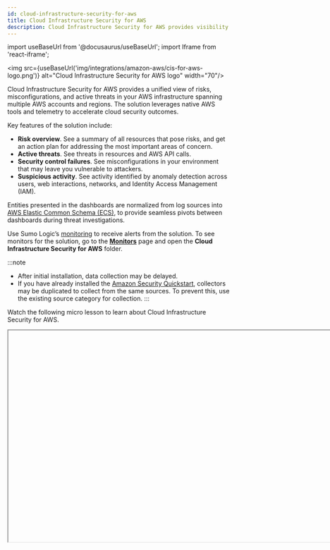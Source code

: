 ```yaml
---
id: cloud-infrastructure-security-for-aws
title: Cloud Infrastructure Security for AWS
description: Cloud Infrastructure Security for AWS provides visibility into your AWS environment to give you insights into active threats, security control failures, and suspicious activity.
---
```


import useBaseUrl from '@docusaurus/useBaseUrl';
import Iframe from 'react-iframe';

<img src={useBaseUrl('img/integrations/amazon-aws/cis-for-aws-logo.png')} alt="Cloud Infrastructure Security for AWS logo" width="70"/>

Cloud Infrastructure Security for AWS provides a unified view of risks, misconfigurations, and active threats in your AWS infrastructure spanning multiple AWS accounts and regions. The solution leverages native AWS tools and telemetry to accelerate cloud security outcomes.

Key features of the solution include:
* **Risk overview**. See a summary of all resources that pose risks, and get an action plan for addressing the most important areas of concern.
* **Active threats**. See threats in resources and AWS API calls.
* **Security control failures**. See misconfigurations  in your environment that may leave you vulnerable to attackers.
* **Suspicious activity**. See activity identified by anomaly detection across users, web interactions, networks, and Identity Access Management (IAM).

Entities presented in the dashboards are normalized from log sources into [AWS Elastic Common Schema (ECS)](https://www.elastic.co/guide/en/ecs/master/ecs-reference.html), to provide seamless pivots between dashboards during threat investigations.

Use Sumo Logic’s [monitoring](/docs/alerts/monitors/) to receive alerts from the solution. To see monitors for the solution, go to the [**Monitors**](/docs/alerts/monitors/settings/) page and open the **Cloud Infrastructure Security for AWS** folder.

:::note
* After initial installation, data collection may be delayed.
* If you have already installed the [Amazon Security Quickstart](/docs/integrations/amazon-aws/security-quickstart/), collectors may be duplicated to collect from the same sources. To prevent this, use the existing source category for collection.
:::

Watch the following micro lesson to learn about Cloud Infrastructure Security for AWS.

<Iframe url="https://www.youtube.com/embed/JD9tNfCW7uo?rel=0"
     width="854px"
     height="480px"
     id="myId"
     className="video-container"
     display="initial"
     position="relative"
     allow="accelerometer; autoplay=1; clipboard-write; encrypted-media; gyroscope; picture-in-picture"
     allowfullscreen
     />

## Log types

Cloud Infrastructure Security for AWS utilizes the following log types:
* [Amazon CloudTrail](https://docs.aws.amazon.com/awscloudtrail/latest/userguide/cloudtrail-getting-started.html)
* [Amazon GuardDuty](https://docs.aws.amazon.com/guardduty/latest/ug/guardduty_findings.html)
* [AWS Network Firewall](https://docs.aws.amazon.com/network-firewall/latest/developerguide/what-is-aws-network-firewall.html)
* [AWS Security Hub](https://docs.aws.amazon.com/securityhub/latest/userguide/what-is-securityhub.html)
* [AWS Web Application Firewall (WAF)](https://docs.aws.amazon.com/waf/latest/developerguide/waf-chapter.html)

## Sample log messages

```json
{
  "eventVersion":"1.01",
  "userIdentity":{
     "type":"IAMUser",
     "principalId":"AIDA4XQZKIVURYEOA",
     "arn":"arn:aws:iam::95619384238:user/Olaf",
     "accountId":"95238468",
     "userName":"system"
  },
  "eventTime":"2017-09-27T20:00:10Z",
  "eventSource":"signin.amazonaws.com",
  "eventName":"ConsoleLogin",
  "awsRegion":"us-east-1",
  "sourceIPAddress":"192.0.2.0",
  "userAgent":"Mozilla/5.0 (Macintosh; Intel Mac OS X 10_9_5) AppleWebKit/537.36 (KHTML, like Gecko) Chrome/37.0.2062.124 Safari/537.36",
  "requestParameters":null,
  "responseElements":{
     "ConsoleLogin":"Failure"
  },
  "additionalEventData":{
     "MobileVersion":"No",
     "LoginTo":"https://console.aws.amazon.com/console/home?state\u003dhashArgs%23\u0026isauthcode\u003dtrue",
     "MFAUsed":"No"
  },
  "eventID":"f36c1d07-73cf-4ab8-84b1-04c93ad3aaeb"
}
```

## Sample queries

##### Failed Console Logins

```sql
_sourceCategory=Labs/AWS/CloudTrail ("ConsoleLogin" and "Failed authentication")
| json "eventName","sourceIPAddress","userIdentity.userName","userIdentity.principalId","responseElements.ConsoleLogin","additionalEventData.MFAUsed" ,"eventSource","awsRegion","eventType","eventCategory","userIdentity.type","eventTime","requestParameters.AccessControlPolicy.AccessControlList.Grant[*].Permission","errorCode","userIdentity.accountId","errorMessage" as event.action,server.ip,user.name,user_principal, login_result,mfa_used,event_source,cloud.region,event_type,event_category,user_identity_type,event_time,permission,error_code,cloud.account.id,error_message nodrop
| if(isEmpty(user.name), if(isEmpty(user_principal),"NA",user_principal), user.name) as user.name
// global filters
| where if ("*" = "*", true,user.name matches "*") AND if ("*" = "*", true, cloud.region matches "*") AND if ("*" = "*", true, cloud.account.id matches "*") AND if ("*" = "*", true, server.ip matches "*")
| where (event.action matches "ConsoleLogin" and error_message matches "Failed authentication")
// z-score calculation
| timeslice 3h
| count as eventCount by user.name, event.action, event_source, cloud.account.id, cloud.region, _timeslice
| sort + _timeslice
| rollingstd eventCount as eventCount_std by user.name, event.action, event_source, cloud.account.id, cloud.region
| smooth eventCount as eventCount_mean by user.name, event.action, event_source, cloud.account.id, cloud.region
| eventCount_std + 0.1 as eventCount_std
| (eventCount - eventCount_mean) / eventCount_std as zscore
| sort + _timeslice
| max(zscore) as max_zscore by user.name, event.action, event_source, cloud.account.id, cloud.region
| round(max_zscore, 2) as max_zscore
| where max_zscore > "1"
| sort - max_zscore
```

## Collecting logs for Cloud Infrastructure Security for AWS

Cloud Infrastructure Security for AWS collects logs from different AWS sources to produce data in the dashboards. When you install the solution, data will be collected from sources, including:
* [Amazon CloudTrail](https://docs.aws.amazon.com/awscloudtrail/latest/userguide/cloudtrail-getting-started.html)
* [Amazon GuardDuty](https://docs.aws.amazon.com/guardduty/latest/ug/guardduty_findings.html)
* [AWS Network Firewall](https://docs.aws.amazon.com/network-firewall/latest/developerguide/what-is-aws-network-firewall.html)
* [AWS Security Hub](https://docs.aws.amazon.com/securityhub/latest/userguide/what-is-securityhub.html)
* [AWS Web Application Firewall (WAF)](https://docs.aws.amazon.com/waf/latest/developerguide/waf-chapter.html)

## Before you deploy Cloud Infrastructure Security for AWS

This section describes prerequisites and guidelines for deploying Sumo Logic’s Cloud Infrastructure Security for AWS solution. 

### Prerequisites

* **AWS Organizations**. You must be using [AWS Organizations](https://docs.aws.amazon.com/organizations/latest/userguide/orgs_introduction.html).
* **AWS data**. You must have access to data from the following AWS products, since Cloud Infrastructure Security for AWS uses data from these sources in its dashboards:
   * [Amazon CloudTrail](https://docs.aws.amazon.com/awscloudtrail/latest/userguide/cloudtrail-getting-started.html)
   * [Amazon GuardDuty](https://docs.aws.amazon.com/guardduty/latest/ug/guardduty_findings.html)
   * [AWS Network Firewall](https://docs.aws.amazon.com/network-firewall/latest/developerguide/what-is-aws-network-firewall.html)
   * [AWS Security Hub](https://docs.aws.amazon.com/securityhub/latest/userguide/what-is-securityhub.html)
   * [AWS Web Application Firewall (WAF)](https://docs.aws.amazon.com/waf/latest/developerguide/waf-chapter.html)
* **Sumo Logic console**. Make sure you have access to the [Sumo Logic console](/docs/get-started/sumo-logic-ui/).
* **Role capabilities**. Make sure you have a Sumo Logic role that has the following [role capabilities](/docs/manage/users-roles/roles/role-capabilities/):
  * Data Management
     * View Collectors
     * Manage Collectors
     * Manage Content
  * Security
     * Create access keys
  * Alerting
     * View Monitors
     * Manage Monitors
* **Sumo Logic Access ID and Key**. When you deploy the solution, you’ll need to supply a Sumo Logic [Access ID and Access Key](/docs/manage/security/access-keys/), which enable you to use Sumo Logic APIs. Make sure you have the role capabilities listed above before generating the Access ID and Key.
* **AWS credentials**. To deploy the solution, you will need to log onto the [AWS Console](https://console.aws.amazon.com/console). For the CloudFormation template deployment, your AWS role must have the permissions described by [this JSON file](https://sumologic-appdev-aws-sam-apps.s3.amazonaws.com/AWSCISCFTemplatePermissions.json). As necessary, you may add JSON text to an existing or a new policy associated with an AWS IAM role as described in the [AWS documentation](https://docs.aws.amazon.com/apigateway/latest/developerguide/api-gateway-create-and-attach-iam-policy.html). You can set this up during installation. For more information, see [Step 2: Check AWS role permission](#step-2-check-aws-role-permission).
* **Monitors**. The Cloud Infrastructure Security for AWS solution comes with pre-packaged alerts in the form of Sumo Logic Monitors. To learn more about their capabilities, visit the [Monitors](/docs/alerts/monitors/) page.

### AWS regions supported

You can deploy Cloud Security Infrastructure for AWS to a single AWS account and region or multiple accounts and regions. Typically you would first deploy the solution to a single AWS account and region, kick the tires, and then expand the deployment.

The Sumo Logic Cloud Infrastructure Security solution supports the following [AWS regions](https://docs.aws.amazon.com/AmazonRDS/latest/UserGuide/Concepts.RegionsAndAvailabilityZones.html#Concepts.RegionsAndAvailabilityZones.Regions):
* Asia Pacific (Hong Kong)
* Asia Pacific (Tokyo)
* Asia Pacific (Seoul)
* Asia Pacific (Mumbai)
* Asia Pacific (Singapore)
* Asia Pacific (Sydney)
* Canada (Central)
* Europe (Frankfurt)
* Europe (Stockholm)
* Europe (Ireland)
* Europe (London)
* Europe (Paris)
* Middle East (Bahrain)
* South America (São Paulo)
* US East (N. Virginia)
* US East (Ohio)
* US West (N. California)
* US West (Oregon)

### Deployment considerations  

When you deploy the solution, consider the following.

#### Do you already have the required sources? 

When you deploy, you are given the option to create the Sumo Logic sources that the solution applications rely upon. If you have already configured those sources, you do not have to create new ones. You can just provide the URLs of the relevant Sumo Logic sources as part of the configuration.

:::note
If you use existing sources rather than create new ones, it is not necessary to modify the existing metadata and source categories associated with the sources. The metadata that the solution depends on will be added to the sources at deployment time. 
:::

#### Bucket considerations

In the sections of the CloudFormation template that relate to creating Sumo Logic sources, you can specify an existing S3 bucket to store the logs that the source collects. If you don’t supply a bucket name, the template will create a new one. We recommend you use an existing bucket if possible. 

## Install Cloud Infrastructure Security for AWS

You can install Cloud Infrastructure Security for AWS from the App Catalog to use the pre-configured dashboards that provide visibility into your environment for real-time analysis of usage.

1. From the **App Catalog**, search for and select **Cloud Infrastructure Security for AWS**.
1. Click **Install App**. The following screen is displayed. <br/><img src={useBaseUrl('img/integrations/amazon-aws/cis-for-aws-install-1.png')} alt="Deploy Cloud Infrastructure for AWS screen" style={{border: '1px solid gray'}} width="700"/>

Perform the steps in the following sections:
* [Step 1: Select region](#step-1-select-region)
* [Step 2: Check AWS role permission](#step-2-check-aws-role-permission)
* [Step 3: Deploy AWS](#step-3-deploy-aws)
* [Step 4: Start using the solution](#step-4-start-using-the-solution)

### Step 1: Select region

In the **Select Region** section, select the [AWS region](https://docs.aws.amazon.com/AmazonRDS/latest/UserGuide/Concepts.RegionsAndAvailabilityZones.html#Concepts.RegionsAndAvailabilityZones.Regions) where you want to deploy the solution. For information about where your Sumo Logic data is stored in AWS, see [Where is My Data Stored?](/docs/get-started/faq/#where-is-my-data-stored)
   :::info
   This step is critical. If you do not select the correct region, you will deploy the solution in the wrong region.
   :::

<img src={useBaseUrl('img/integrations/amazon-aws/cis-for-aws-install-step-1.png')} alt="Select region" style={{border: '1px solid gray'}} width="700"/>

### Step 2: Check AWS role permission

In the **Check AWS Role Permission** section, you can ensure the user performing the installation has the proper permissions. Sumo Logic provides a CloudFormation template to perform a security policy check.

<img src={useBaseUrl('img/integrations/amazon-aws/cis-for-aws-install-step-2.png')} alt="Check AWS role permission" style={{border: '1px solid gray'}} width="700"/>

1. Follow the steps provided in the **Check AWS Role Permission** section of the screen:
    1. Create and attach a policy to your user as described in the [AWS documentation](https://docs.aws.amazon.com/apigateway/latest/developerguide/api-gateway-create-and-attach-iam-policy.html).
    1. Click the JSON file link and add to your policy the permissions contained in the file.
1. Click **Check AWS Role Permission**. This launches a CloudFormation Template that will verify your user has the correct permissions.
1. Sign in the [AWS Console](https://console.aws.amazon.com/console/). After you sign in, the following screen is displayed. <br/><img src={useBaseUrl('img/integrations/amazon-aws/cis-for-aws-permissions-cft.png')} alt="Create permissions stack" style={{border: '1px solid gray'}} width="700"/>
1. In **Stack Name**, enter a name for the stack. The stack name can include letters (A-Z and a-z), numbers (0-9), and dashes (-).
1. Scroll down to the **Parameters** section.
1. In **1. Sumo Logic Configuration**, you can accept the defaults. <br/>If fields are missing, or you need to change them, do the following:
   * **Sumo Logic deployment location**. Choose the geographic location of the deployment: au, ca, de, eu, jp, us2, us1, in, or fed. For information about Sumo Logic deployment locations, see [API Authentication, Endpoints, and Security](/docs/api/getting-started/).
   * **Sumo Logic access ID**. Enter the Sumo Logic console access ID, which you received when you created the [access key](/docs/manage/security/access-keys/).
   * **Sumo Logic access key**. Enter your Sumo Logic access key. Retrieve this from your Sumo Logic account.
1. In **2. AWS Organization configuration**, enter the following:
    * **Security-tooling account ID**. Enter your Security Tooling account ID. This is used to set up the AWS CloudWatch, Lambda, Kinesis, S3 bucket, and SNS topic for collecting AWS GuardDuty, Security Hub, WAF, and Network Firewall data.
    * **Log-archiving account ID**. Enter your log-archiving account ID. This is used to set up an S3 bucket and SNS topic for collecting the AWS CloudTrail data. 
         :::note
         This can be the same ID as the Security Tooling account if you do not have a separate Log Archive account set up.
         :::
    * **Security-tooling and log-archiving account Region**. Enter your Security Tooling and Log Archive account region if it's different from the default.
    * **AWS Organization root ID**. Enter the ID for your organization root. This string requires `r-` followed by from 4 to 32 lowercase letters or digits.
    :::note
    You can find the values for this section in the **Organizational structure** section of your [AWS accounts](https://console.aws.amazon.com/organizations/v2/home/accounts) page. Sign in to the AWS console, click on your profile in the top-right corner, select **Organization**, and in the left nav bar select **Policy management > AWS accounts**. You must have the correct permissions to view the account IDs. For more information about organizations, see [AWS documentation](https://docs.aws.amazon.com/organizations/latest/userguide/orgs_manage_org_details.html).<br/><img src={useBaseUrl('img/integrations/amazon-aws/cis-for-aws-organizations.png')} alt="AWS organizational structure" style={{border: '1px solid gray'}} width="700"/>
    ::: 
1. (Optional) In **Permissions**, select the IAM role name or Amazon Resource Name (ARN) for the Cloud Formation to use for all operations performed on the stack. Do one of the following:
    * Select **IAM role name**, and in the **Sample-role-name** dropdown select a sample name.
    * Select **IAM role ARN**. 
1. Under **Capabilities and transforms**, select the acknowledgement boxes.
1. Click **Create Stack.**
1. Verify that the AWS CloudFormation template has executed successfully in a `CREATE_COMPLETE` status.
    * This indicates that you have all the right permissions on both the Sumo Logic and the AWS side to proceed with the installation of the solution. 
    * All the resources (Sumo Logic and AWS) created by template are also deleted.<br/>  ![Testing_sumo_Permission_2.png](/img/observability/Testing_sumo_Permission_2.png)
1. If the AWS CloudFormation template has not executed successfully, identify and fix any permission errors until the stack completes with a `CREATE_COMPLETE` status. 
1. Once the AWS CloudFormation stack has executed successfully, delete the AWS CloudFormation Stack.


### Step 3: Deploy AWS

In this step, you perform the steps needed to deploy the Cloud Infrastructure Security for AWS solution.

1. Under **Deploy AWS**, click the **Deploy AWS Security** button. <br/><img src={useBaseUrl('img/integrations/amazon-aws/cis-for-aws-install-step-3.png')} alt="Deploy AWS Security" style={{border: '1px solid gray'}} width="700"/> 
1. A CloudFormation template screen is displayed. In **Stack Name**, enter a name for the stack. The stack name can include letters (A-Z and a-z), numbers (0-9), and dashes (-).<br/><img src={useBaseUrl('img/integrations/amazon-aws/cis-for-aws-quick-create-stack.png')} alt="Create stack" style={{border: '1px solid gray'}} width="700"/>
1. Scroll down to the **Parameters** section.
1. In **1. Sumo Logic Configuration**, you can accept the defaults. <br/>If fields are missing, or you need to change them, do the following:
      * **Sumo Logic deployment location**. Choose the geographic location of the deployment: au, ca, de, eu, jp, us2, us1, in, or fed. For information about Sumo Logic deployment locations, see [API Authentication, Endpoints, and Security](/docs/api/getting-started/).
      * **Sumo Logic access ID**. Enter the Sumo Logic console access ID, which you received when you created the [access key](/docs/manage/security/access-keys/).
      * **Sumo Logic access key**. Enter your Sumo Logic access key. Retrieve this from your Sumo Logic account.
      * **Sumo Logic organization ID**. Enter your Sumo Logic organization ID, which you can find in the Sumo Logic console, under [Account](/docs/get-started/account-settings-preferences).
      * **Delete Sumo Logic resources when stack is deleted**. Choose **false** if you do not want to remove the collector and sources when the stack is deleted. <br/><img src={useBaseUrl('img/integrations/amazon-aws/cis-for-aws-param-1.png')} alt="Sumo Logic configuration" style={{border: '1px solid gray'}} width="700"/>
1. In **2. AWS Organization configuration**, enter the following:
      * **Security-tooling account ID**. Enter your Security Tooling account ID. This is used to set up the AWS CloudWatch, Lambda, Kinesis, S3 bucket, and SNS topic for collecting AWS GuardDuty, Security Hub, WAF, and Network Firewall data.
      * **Log-archiving account ID**. Enter your log-archiving account ID. This is used to set up an S3 bucket and SNS topic for collecting the AWS CloudTrail data. 
         :::note
         This can be the same ID as the Security Tooling account if you do not have a separate Log Archive account set up.
         :::
      * **Security-tooling and log-archiving account Region**. Enter your Security Tooling and Log Archive account region if it's different from the default.
      * **AWS Organization root ID**. Enter the ID for your organization root. This string requires `r-` followed by from 4 to 32 lowercase letters or digits.<br/><img src={useBaseUrl('img/integrations/amazon-aws/cis-for-aws-param-2.png')} alt="AWS organization configuration" style={{border: '1px solid gray'}} width="700"/>
          :::note
          You can find the values for this dialog in the **Organizational structure** section of your [AWS accounts](https://console.aws.amazon.com/organizations/v2/home/accounts) page. Sign in to the AWS console, click on your profile in the top-right corner, select **Organization**, and in the left nav bar select **Policy management > AWS accounts**. You must have the correct permissions to view the account IDs. For more information about organizations, see [AWS documentation](https://docs.aws.amazon.com/organizations/latest/userguide/orgs_manage_org_details.html).<br/><img src={useBaseUrl('img/integrations/amazon-aws/cis-for-aws-organizations.png')} alt="AWS organizational structure" style={{border: '1px solid gray'}} width="700"/>
          :::
1. In **3. AWS Service configuration**, select **Yes** for each of the following sources you want to install for Sumo Logic, or **No** if you already have the source installed:
      * **Publish AWS GuardDuty data to Sumo**
      * **Publish AWS CloudTrail data to Sumo** 
      * **Publish AWS Security Hub data to Sumo** 
      * **Publish AWS WAF data to Sumo** 
      * **Publish AWS Network Firewall data to Sumo** 
      <br/><img src={useBaseUrl('img/integrations/amazon-aws/cis-for-aws-param-3.png')} alt="AWS service configuration" style={{border: '1px solid gray'}} width="700"/>
1. If you selected **Yes** in the preceding step, you can accept the default values in the following sections to set up each source, unless there are any values you'd like to change. <br/><br/>If you selected **No** in the preceding step, in the following sections you must answer **No** when asked if you want to create a source, and you must replace the source category name with the value of your existing installed source.

       <details>
       <summary>GuardDuty</summary>

       In this section, you configure Amazon GuardDuty. If fields are missing, or you need to change them, do the following:
       * **4.1 GuardDuty service configuration**
          * **GuardDuty Regions**. The regions from which GuardDuty Data should be sent.
       * **4.2 GuardDuty Sumo log source configuration**
          * **Create Sumo Logic HTTP logs source**.  **Yes** is the default. Select **No** if you already have a source.
          * **Sumo Logic HTTP logs source category name**. The source category name to be created. If you selected **No** in the previous field, enter your existing source category name for the GuardDuty logs. 
          
          <br/><img src={useBaseUrl('img/integrations/amazon-aws/cis-for-aws-param-4.png')} alt="GuardDuty configuration" style={{border: '1px solid gray'}} width="700"/>
       </details>

       <details>
       <summary>CloudTrail</summary>
       
       In this section, you configure AWS CloudTrail. If fields are missing, or you need to change them, do the following:
       * **5.1 CloudTrail service configuration** 
          * **CloudTrail Regions**. The region from which CloudTrail Data should be sent. 
             :::note
             If you have multiple regions, on the AWS side [configure CloudTrail](https://docs.aws.amazon.com/awscloudtrail/latest/userguide/receive-cloudtrail-log-files-from-multiple-regions.html) to deliver log files from the regions to a single S3 bucket for a single account, and use that S3 bucket in **5.3 CloudTrail S3 bucket configuration** below.
             :::
       * **5.2 CloudTrail Sumo log source configuration**. 
          * **Create Sumo Logic S3 logs source for CloudTrail**. **Yes** is the default value. Select **No** if you already have a source.
          * **Path expression for logs**. The path expression must match the folder structure for CloudTrail logs (for example, `AWSLogs/*/CloudTrail/*`).
          * **Sumo Logic CloudTrail logs source category name**. The source category name to be created. If you selected **No** in the preceding field for creating an S3 log source, enter the name of an existing Sumo Logic source category that's collecting CloudTrail logs. 
       * **5.3 CloudTrail S3 bucket configuration**. 
          * **Create an S3 bucket for CloudTrail logs**. **Yes** is the default value. Select **No** if you already have a bucket. (We recommend you use an existing bucket if possible.)
          * **Name of existing S3 bucket that contains the CloudTrail logs**. If you selected **Yes** in the previous field, leave this blank. If you selected **No** in the previous field, enter the name of the existing S3 bucket. 
          * **Delivery bucket prefix**. The log delivery S3 bucket prefix. <br/><img src={useBaseUrl('img/integrations/amazon-aws/cis-for-aws-param-5.png')} alt="CloudTrail configuration" style={{border: '1px solid gray'}} width="700"/>
       </details>

       <details>
       <summary>Security Hub</summary>

       In this section, you configure AWS Security Hub. If fields are missing, or you need to change them, do the following:
       * **6.1 Security Hub Service Configuration**. 
          * **Security Hub Regions**. The regions from which Security Hub data should be sent.
       * **6.2 Security Hub Sumo Log Source configuration**.
          * **Create Sumo Logic HTTP logs source**. **Yes** is the default value. Select **No** if you already have a logs source.
          * **Sumo Logic HTTP logs source category name**. The source category name to be created. If you selected **No** in the previous field, provide an existing source category name from the Security Hub logs.  <br/><img src={useBaseUrl('img/integrations/amazon-aws/cis-for-aws-param-6.png')} alt="Security Hub configuration" style={{border: '1px solid gray'}} width="700"/>
       </details>

       <details>
       <summary>WAF</summary>

       In this section, you configure the AWS Web Application Firewall (WAF). If fields are missing, or you need to change them, do the following:
       * **7.1 AWS Firewall Manager Policy Regions Configuration**.
          * **AWS WAF Policy Regions**. The region from which AWS WAF data should be sent. 
             :::note
             If you have multiple regions, on the AWS side [configure Network Firewall](https://docs.aws.amazon.com/network-firewall/latest/developerguide/logging-s3.html) to deliver log files from multiple Regions to a single S3 bucket for a single account, and use that S3 bucket in section **7.4 Firewall Manager - S3 Bucket Configuration** above.
             :::
          * **AWS Network Firewall Policy Regions**. The regions from which AWS Network Firewall data should be sent.
       *  **7.2 Firewall Manager Details - Kinesis Firehose Delivery Stream Source WAF Configuration**. 
          * **Create a Kinesis Firehose Delivery Stream Source for WAF**.  **Yes** is the default value. Select **No** if you already have a source. 
             :::note
             Configure WAF in each region to send logs to [Kinesis data firehose destination](https://docs.aws.amazon.com/waf/latest/developerguide/logging-destinations.html), and from there, use the same [Sumo Logic Kinesis HTTP URL](/docs/send-data/hosted-collectors/amazon-aws/aws-kinesis-firehose-logs-source/) in Firehose configuration to send logs to Sumo Logic as shown below in the Kinesis Firehose configuration: <br/><img src={useBaseUrl('img/integrations/amazon-aws/cis-for-aws-firehose-url.png')} alt="Firehose URL" style={{border: '1px solid gray'}} width="500"/> <br/><img src={useBaseUrl('img/integrations/amazon-aws/cis-for-aws-firehose-url2.png')} alt="Firehose URL" style={{border: '1px solid gray'}} width="500"/>
             :::
          * **Sumo Logic AWS Kinesis Firehose Logs WAF Source Category Name**. The source category name to be created. If you selected **No** in the preceding field for creating a source, provide an existing source category name. 
          * **Amazon Kinesis Data Firehose delivery stream name**. The Amazon Kinesis Data Firehose (Kinesis Data Firehose) delivery stream name.
       <br/><img src={useBaseUrl('img/integrations/amazon-aws/cis-for-aws-param-7.png')} alt="Firewall configuration" style={{border: '1px solid gray'}} width="700"/>
       </details>

       <details>
       <summary>Network Firewall</summary>

       In this section, you configure AWS Network Firewall. If fields are missing, or you need to change them, do the following:
       * **7.3 Firewall Manager Details - S3 Source Network Firewall Configuration**.
          * **Create Sumo Logic Amazon S3 Logs Source for Network Firewall**.  **Yes** is the default. Select **No** if you already have a source.
          * **Sumo Logic Amazon S3 Logs Source Category Name for Network Firewall**. The source category name to be created. If you selected **No** in the previous field, enter an existing source category name. 
       * **7.4 Firewall Manager - S3 Bucket Configuration**.
          * **Create AWS S3 Bucket**. **Yes** is the default value. Select **No** to use an existing S3 bucket from AWS S3 which has Network Firewall Logs. 
             :::note
             If the S3 bucket is created by the Cloud Infrastructure Security solution, then make sure on the AWS side that it's a central [S3 bucket for Network Firewall](https://docs.aws.amazon.com/network-firewall/latest/developerguide/logging-s3.html) for all regions.
             :::
          * **Network Firewall Delivery Bucket Prefix**. The Network Firewall Log Delivery S3 bucket prefix.
          * **Name of existing S3 Bucket which contains the Network Firewall Logs**. If you selected **Yes** in the preceding field in this section for creating an S3 bucket, leave this blank. If you selected **No** in the preceding field for creating an S3 bucket, provide an existing S3 Bucket name which contains Network Firewall Logs. <br/><img src={useBaseUrl('img/integrations/amazon-aws/cis-for-aws-param-7a.png')} alt="Firewall configuration" style={{border: '1px solid gray'}} width="700"/>
       </details>

       <details>
       <summary>CloudQuery</summary>

       In this section, you have the choice to create a [CloudQuery source](/docs/send-data/hosted-collectors/cloud-to-cloud-integration-framework/cloudquery-source) in Sumo Logic. (This functionality is in [preview](/release-notes-service/2024/05/13/apps/). If you would like to know more about the feature, reach out to your Sumo Logic Account Executive.) 
       
       If fields are missing, or you need to change them, do the following:
       * **8.1 Configure CloudQuery C2C Source**
          * **Setup CloudQuery Source at Org Level**. Select **Yes** to set up the CloudQuery source in the Sumo Logic platform at the organization level, which collects the data of multiple AWS services.
          * **CloudQuery logs source category name**. The source category name to be created (for example, `aws/cis/cloudquery/logs`).
          * **AWS Access Key**. Enter your AWS access key. Retrieve this from your AWS account. (See [Managing access keys for IAM users](https://docs.aws.amazon.com/IAM/latest/UserGuide/id_credentials_access-keys.html).)
          * **AWS Secret Key**. Enter your AWS secret key. Retrieve this from your AWS account. (See [Managing access keys for IAM users](https://docs.aws.amazon.com/IAM/latest/UserGuide/id_credentials_access-keys.html).)
          * **AWS Role ARN**. Enter the AWS Role ARN of the admin account. (See [CloudQuery documentation](https://www.cloudquery.io/blog/deploying-cloudquery-into-aws-org).)
          * **AWS Member Role Name**. Enter AWS Member Role name created in all org accounts. (See [CloudQuery documentation](https://www.cloudquery.io/blog/deploying-cloudquery-into-aws-org).)
          * **CloudQuery Regions**. Select the AWS regions to collect data from in a comma-separated list. The source will collect data from *all* regions by default, or you can enter the list of required AWS regions as follows: `eu-north-1,eu-west-3,eu-west-2,eu-west-1,ap-northeast-2,ap-northeast-1,sa-east-1,ca-central-1,ap-southeast-1,ap-southeast-2,eu-central-1,us-east-1,us-east-2,us-west-1,us-west-2`.
          * **CloudQuery Services**. Select the AWS services to collect data from in a comma-separated list. The source will collect data from *all* regions by default, or you can enter the list of required AWS services as follows: `apigateway,ecs,ec2,lambda,autoscaling,s3,elb,rds,dynamodb,elasticache,redshift,sns,sqs,cloudfront,elasticbeanstalk,eks,accessanalyzer,account,acm,backup,cloudtrail,cloudwatch,codebuild,config,directconnect,dms,ecr,efs,elasticsearch,emr,guardduty,iam,kms,lightsail,route53,sagemaker,secretsmanager,securityhub,ssm,waf,wafv2`.
          * **How Frequently to Poll AWS Service(s)**. Set how frequently to poll AWS Services inventory in hours. The default is **12**. <br/><img src={useBaseUrl('img/integrations/amazon-aws/cis-for-aws-cloud-query-config.png')} alt="CloudQuery configuration" style={{border: '1px solid gray'}} width="700"/>
       </details>

1. Under **Permissions**, in **IAM role - optional**, choose the IAM role for CloudFormation to use for all operations performed on the stack. The role must have permissions to set up the necessary Lambdas, S3 buckets, Kenesis streams, and other objects needed in the CloudFormation template, as well as access to the appropriate logs. If your AWS role does not have the necessary permissions, see [Step 2: Check AWS role permission](#step-2-check-aws-role-permission). <br/><img src={useBaseUrl('img/integrations/amazon-aws/cis-for-aws-permissions.png')} alt="Create Stack button" style={{border: '1px solid gray'}} width="700"/>
1. Under **Capabilities and transforms**, select the acknowledgement boxes.
1. Click **Create Stack**. The stack is created, and the solution is installed.

If any errors occur, see [Troubleshoot installation](#troubleshoot-installation). 

### Step 4: Start using the solution

After the solution is installed, a new step is displayed at the bottom of the **Deploy Cloud Infrastructure Security** screen.

1. Click **Start Using Sumo**. <br/><img src={useBaseUrl('img/integrations/amazon-aws/cis-for-aws-start-using-sumo.png')} alt="Start Using Sumo button" style={{border: '1px solid gray'}} width="400"/>
1. Select an option to start using the solution. <br/><img src={useBaseUrl('img/integrations/amazon-aws/cis-for-aws-finish-installation.png')} alt="App hub page" style={{border: '1px solid gray'}} width="800"/>

## Troubleshoot installation

Installation of Cloud Infrastructure Security for AWS uses an AWS CloudFormation template. While deploying using the template, you may receive error messages such as `CREATE_FAILED` status or `ROLLBACK_COMPLETE` status for various reasons. This section provides information on how to troubleshoot such AWS CloudFormation installation failures.

#### Determine the cause of a CloudFormation installation failure

This section walks you through the process of troubleshooting an AWS CloudFormation installation failure.

To debug an AWS CloudFormation installation failure, do the following:

1. After the stack rollback is complete and the status is `ROLLBACK_COMPLETE`, go to the parent stack. In the parent stack, look for the first failure as shown in the following example. The failure can be a direct reason or can point to a nested stack. <br/><img src={useBaseUrl('img/observability/Troubleshooting_1.png')} alt="A screenshot of the stack with the words circled 'Rollback complete'" style={{border: '1px solid gray'}} width="800"/>
1. Look for direct reasons for the failure that is available in the parent stack, as shown in the following example. <br/><img src={useBaseUrl('img/observability/Troubleshooting_2.png')} alt="A screenshot of the stack with the words circled 'Failed to create resource. 401 client error.'" style={{border: '1px solid gray'}} width="800"/>
1. To find indirect reasons for the failure, go to the nested stack mentioned in the status reason, as shown in the following example. Take a note of the resources mentioned in the reason. <br/><img src={useBaseUrl('img/observability/Troubleshooting_3.png')} alt="Screenshot with the words circled 'Embedded stack'" style={{border: '1px solid gray'}} width="800"/>
1. Select the deleted option to find the nested stacks, as shown in the following example.<br/><img src={useBaseUrl('img/observability/Troubleshooting_4.png')} alt="Deleted selected from the dropdown menu" style={{border: '1px solid gray'}} width="400"/>
1. Go to the nested stack and look for the resource mentioned in the previous step to identify the reason, as shown in the following example.<br/><img src={useBaseUrl('img/observability/Troubleshooting_5.png')} alt="Screenshot showing a line saying 'Failed to create resource. 401 client error. Credential could not be verified.'" style={{border: '1px solid gray'}} width="800"/>

#### Optimize CloudTrail log ingest

By default, the Cloud Infrastructure Security for AWS solution collects AWS CloudTrail logs for all AWS services. To reduce ingestion volume, you can define processing rules that limit log collection to only the logs that are relevant to dashboards provided by the solution.

Define the processing rules for the Sumo Logic AWS CloudTrail Source that was created when you ran the CloudFormation template.

For instructions, see [Create a Processing Rule](/docs/send-data/collection/processing-rules/create-processing-rule/). Create the following rules, selecting Include messages that match as the rule type, using these regular expressions:

```
.*\"eventSource\":\"elasticloadbalancing\.amazonaws\.com\".*
.*\"eventSource\":\"dynamodb\.amazonaws\.com\".*
.*\"eventSource\":\"ec2\.amazonaws\.com\".*
.*\"eventSource\":\"rds\.amazonaws\.com\".*
.*\"eventSource\":\"lambda\.amazonaws\.com\".*
.*\"eventSource\":\"apigateway\.amazonaws\.com\".*
.*\"eventSource\":\"ecs\.amazonaws\.com\".*
.*\"eventSource\":\"elasticache\.amazonaws\.com\".*
.*\"eventsource\":\"sns\.amazonaws\.com\".*
.*\"eventsource\":\"sqs\.amazonaws\.com\".*
```

#### Common errors

Below are some common errors that can occur while using the CloudFormation template. 

| Error | Description | Resolution |
|:--|:--|:--|
| The API rate limit for this user has been exceeded. | This error indicates that AWS CloudFormation execution has exceeded the API rate limit set on the Sumo Logic side. It can occur if you install the AWS CloudFormation template in multiple regions or accounts using the same Access Key and Access ID. | Do not install the AWS CloudFormation template in multiple regions or accounts with the same Access Key and Access ID. |
| S3 Bucket already exists. | The error can occur if:<br/>- An S3 bucket with the same name exists in  S3, or <br/>- The S3 Bucket is not present in S3 but is referenced by some other AWS CloudFormation stack which created it. |- Remove the S3 bucket from S3 or select “No” in the AWS Cloudformation template for S3 bucket creation. <br/>- Remove the AWS CloudFormation Stack which references the S3 bucket. |
| The S3 bucket you tried to delete is not empty. | The error can occur when deleting the stack with a non-empty S3 bucket. | Delete the S3 bucket manually if you do not need the bucket or its content in the future. |

#### Roll back the Cloud Infrastructure Security for AWS Solution

When you roll back the solution, all the resources that were created with the AWS CloudFormation stack are deleted. The resources deleted with a rollback include dashboards, collectors, sources, S3 buckets, Lambda functions, IAM roles, bucket policy, SNS topic, and SNS subscriptions. 

Rolling back the solution deletes the main AWS CloudFormation stack, including the nested stack and associated Sumo Logic and AWS resources. The following rollback guidelines apply:

* Sumo Logic resources are deleted based on the “Delete Sumo Logic Resources when the stack is deleted” flag provided during the AWS CloudFormation configuration. These resources include dashboards, collectors, and sources.
* AWS resources are deleted by default, regardless of the flag provided. These resources include S3 buckets, Lambda functions, IAM roles, bucket policy, SNS topic, and SNS subscription.

To uninstall the Cloud Infrastructure Security solution:

1. Log in to your AWS account and go to [CloudFormation](https://console.aws.amazon.com/cloudformation/home).
1. Select the main stack you want to delete.
1. Select **Delete**.<br/><img src={useBaseUrl('img/observability/CFT_Uninstall.png')} alt="Delete button in the upper right part of the screen" style={{border: '1px solid gray'}} width="800"/>

## Cloud Infrastructure Security for AWS dashboards​

import FilterDashboards from '../../reuse/filter-dashboards.md';

<FilterDashboards/>

### Recommended investigations workflow

To most efficiently use the solution to address security concerns, we recommend using the dashboards in the following workflow:
1. Look at the [Risk Overview](#risk-overview) dashboard to get an overall picture of the security posture of your environment. Pivot or browse to other dashboards to see details in each area.
1. Look at activity displayed in the [Active Threats](#active-threats-dashboards) dashboards to find issues that need immediate attention.
1. View the [Security Control Failures](#security-control-failures-dashboard) dashboard to find areas that are identified as failing to meet compliance requirements, and therefore possibly pose a security risk.
1. Review the [Suspicious Activity](#suspicious-activity-dashboards) dashboards to uncover suspicious activity that may need investigation.
1. Pivot into the [Risk Overview](#risk-overview) dashboard for specific resources that have issues to see any related activity. Review the action plan presented at the bottom of the dashboard to work through the items identified as needing attention.

### Risk Overview

The **Risk Overview** dashboard provides a summary of all resources that pose risks in a single dashboard that rolls up the findings from other dashboards. It also shows AWS API events by time, and has an **Action Plan** panel so you can access resources that need attention.

You can also use this dashboard to show details of a single resource. See [View resource risk details](#view-resource-risk-details) below.

<img src={useBaseUrl('img/integrations/amazon-aws/cis-for-aws-risk-overview.png')} alt="Risk Overview dashboard" style={{border: '1px solid gray'}} width="600"/>

#### View resource risk details

You can click a resource on any dashboard to view details about its risk in the [Risk Overview](#risk-overview) dashboard:
1. Click a resource in a dashboard. A summary of that resource’s data appears in a panel.
1. In the panel under **Linked Dashboards**, select **Risk Overview**. <br/><img src={useBaseUrl('img/integrations/amazon-aws/cis-for-aws-linked-dashboard.png')} alt="Linked dashboard" style={{border: '1px solid gray'}} width="600"/>
1. The selected resource’s data appears in the **Risk Overview** dashboard, broken down by the types of data collected. This lets you see at a glance all the different risks presented by the resource. Note at the top of the dashboard that the filters specify the resource.

### Active threats dashboards

The Active Threats dashboards show data on threats that require attention. Review these dashboards to see threats identified in AWS APIs, resources, and storage.

#### Active Threats: AWS APIs

The **Active Threats: AWS APIs** dashboard shows threats identified from AWS APIs by correlating it with threat intelligence data. It shows threats count and trend, and threats by resource, actor, events, and geo location.

<img src={useBaseUrl('img/integrations/amazon-aws/cis-for-aws-active-threats-aws-apis.png')} alt="Active Threats: AWS APIs dashboard" style={{border: '1px solid gray'}} width="600"/>

#### Active Threats: AWS Resources

The **Active Threats: AWS Resources** dashboard shows threats identified in AWS resources such as EC2 and IAMUser as reported by Amazon GuardDuty. It shows findings by resource, trend, resource type, category, and country. This dashboard has an **Action Plan** panel so you can access suggested resources that need attention through the AWS console.

<img src={useBaseUrl('img/integrations/amazon-aws/cis-for-aws-active-threats-aws-resources.png')} alt="Active Threats: AWS APIs dashboard" style={{border: '1px solid gray'}} width="600"/>

#### Active Threats: AWS Storage 

The  **Active Threats: AWS Storage** dashboard provides threat counts related to AWS S3 buckets. It shows threats count and trend, and threats by resource, actor, and geo location.

<img src={useBaseUrl('img/integrations/amazon-aws/cis-for-aws-active-threats-aws-storage.png')} alt="Active Threats: AWS Storage dashboard" style={{border: '1px solid gray'}} width="600"/>

### Cloud SIEM Insights Overview

The **Cloud SIEM Insights Overview** dashboard runs advanced threat detection (Cloud SIEM Insights) on your AWS data so that you can get early detection of  attacks and protect against evolving threats. This dashboard is only available if you use [Cloud SIEM](/docs/cse/). 

<img src={useBaseUrl('img/integrations/amazon-aws/cis-for-aws-cloud-siem-insights.png')} alt="Cloud SIEM Insights dashboard" style={{border: '1px solid gray'}} width="600"/>

### Infrastructure Overview

The **Infrastructure Overview** dashboard helps you identify all accounts, services, and resources within your cloud environment. It helps you get deep visibility into your cloud infrastructure to understand how many cloud resources are running and their configurations.

:::note
This dashboard is in [preview](/release-notes-service/2024/05/13/apps/). To see data in this dashboard, you must install the CloudQuery source in section 8.1 of the CloudFormation Template when you [deploy the solution](#step-3-deploy-aws). If you see only empty panels in the dashboard and would like to know more about the feature, reach out to your Sumo Logic Account Executive. 
:::

<img src={useBaseUrl('img/integrations/amazon-aws/cis-for-aws-infrastructure-overview.png')} alt="Infrastructure Overview dashboard" style={{border: '1px solid gray'}} width="600"/>

### Security Control Failures dashboards

The Security Control Failures dashboards identify misconfigurations in your environment that may leave you vulnerable to attackers.

#### Security Control Failures - AWS Security Hub

The **Security Control Failures - AWS Security Hub** dashboard shows resources that need to be addressed because they are vulnerable as reported by AWS Security Hub. It shows findings by resource, trend, type, and category. By default, the `compliance_status` filter at the top of the dashboard is set to **FAILED** to show resources that fail compliance. Set the `risk.calculated_level` filter to **high** or **critical** to see the most important failures.

<img src={useBaseUrl('img/integrations/amazon-aws/cis-for-aws-security-control-failures-aws-security-hub.png')} alt="Security Control Failures - AWS Security Hub dashboard" style={{border: '1px solid gray'}} width="600"/>

#### Security Control Failures Overview

The **Security Control Failures Overview** dashboard shows you misconfigurations in your environment that may leave you vulnerable to attackers. These checks are run natively by Sumo Logic to find blind spots in your AWS infrastructure. 

:::note
This dashboard is in [preview](/release-notes-service/2024/05/13/apps/). To see data in this dashboard, you must install the CloudQuery source in section 8.1 of the CloudFormation Template when you [deploy the solution](#step-3-deploy-aws). If you see only empty panels in the dashboard and would like to know more about the feature, reach out to your Sumo Logic Account Executive.
::: 

<img src={useBaseUrl('img/integrations/amazon-aws/cis-for-aws-security-control-failures-overview.png')} alt="Security Control Failures Overview dashboard" style={{border: '1px solid gray'}} width="600"/>

#### Security Control Failures Investigation

The **Security Control Failures Investigation** dashboard provides a detailed view for the [**Security Control Failures Overview**](#security-control-failures-overview) dashboard and helps you navigate and prioritize the most important misconfigurations in your environment. 

:::note
This dashboard is in [preview](/release-notes-service/2024/05/13/apps/). To see data in this dashboard, you must install the CloudQuery source in section 8.1 of the CloudFormation Template when you [deploy the solution](#step-3-deploy-aws). If you see only empty panels in the dashboard and would like to know more about the feature, reach out to your Sumo Logic Account Executive. 
:::

<img src={useBaseUrl('img/integrations/amazon-aws/cis-for-aws-security-control-failures-investigation.png')} alt="Security Control Failures Investigation dashboard" style={{border: '1px solid gray'}} width="600"/>

### Suspicious Activity dashboards

The Suspicious Activity dashboards show data on events identified by anomaly detection that indicate out-of-the ordinary patterns that may require attention. Review these dashboards to see activity identified in configurations, Identity and Access Management (IAM), networks, users, and on the Web. It prioritizes activity by z-score threshold, labeled `risk.calculated_level`, which measures how unusual it is.

#### Suspicious Config and IAM Activity

The **Suspicious Config and IAM Activity** dashboard shows suspicious changes for configurations and Identity Access Management (IAM). It shows suspicious changes in IAM policies, security groups, VPCs, network ACLs, route tables, gateways, S3 bucket permissions, deletion of CMK, and configurations.

<img src={useBaseUrl('img/integrations/amazon-aws/cis-for-aws-suspicious-config-and-iam-activity.png')} alt="Suspicious Config and IAM Activity dashboard" style={{border: '1px solid gray'}} width="600"/>

#### Suspicious Network Activity

The **Suspicious Network Activity** dashboard shows suspicious activity on networks. It shows suspicious blocked source-destination pairs, suspicious traffic, trends for blocked activity and traffic, and geo locations for suspicious blocked destinations and traffic.

<img src={useBaseUrl('img/integrations/amazon-aws/cis-for-aws-suspicious-network-activity.png')} alt="Suspicious Network Activity dashboard" style={{border: '1px solid gray'}} width="600"/>

#### Suspicious User Activity

The **Suspicious User Activity** dashboard shows suspicious activity that users perform in the cloud. It shows failed console logins, console logins without MFA, console logins from risky geo locations, root account logins, unauthorized AWS API requests, and impossible travel events.

To see all events a particular user has been involved with, click a user on a panel (a honeycomb cell), and then on the resulting panel under **Linked Dashboards** click **Risk Overview**. For details, see [View resource risk details](#view-resource-risk-details).

<img src={useBaseUrl('img/integrations/amazon-aws/cis-for-aws-suspicious-user-activity.png')} alt="Suspicious User Activity dashboard" style={{border: '1px solid gray'}} width="600"/>

#### Suspicious Web Activity

The **Suspicious Web Activity** dashboard shows suspicious activity on the Web. It shows suspicious blocked requests, including by trend and geo location.

<img src={useBaseUrl('img/integrations/amazon-aws/cis-for-aws-suspicious-web-activity.png')} alt="Suspicious Web Activity dashboard" style={{border: '1px solid gray'}} width="600"/>

